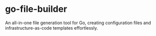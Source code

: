 # go-file-builder
An all-in-one file generation tool for Go, creating configuration files and infrastructure-as-code templates effortlessly.

